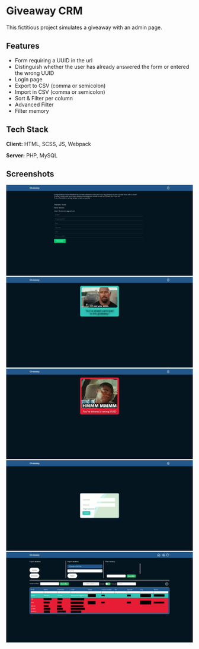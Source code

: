
# Giveaway CRM

This fictitious project simulates a giveaway with an admin page.


## Features

- Form requiring a UUID in the url
- Distinguish whether the user has already answered the form or entered the wrong UUID
- Login page
- Export to CSV (comma or semicolon)
- Import in CSV (comma or semicolon)
- Sort & Filter per column
- Advanced Filter
- Filter memory


## Tech Stack

**Client:** HTML, SCSS, JS, Webpack

**Server:** PHP, MySQL


## Screenshots

![Form page](./screenshot/index.jpg)
![Form already completed](./screenshot/completed.jpg)
![Bad UUID](./screenshot/wrong.jpg)
![Login Page](./screenshot/login.jpg)
![Admin Page](./screenshot/admin.jpg)
